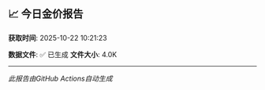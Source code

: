 ## 📈 今日金价报告

**获取时间**: 2025-10-22 10:21:23

**数据文件**: ✅ 已生成
**文件大小**: 4.0K

---
*此报告由GitHub Actions自动生成*
